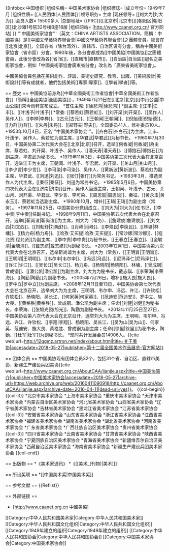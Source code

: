 {{Infobox 中国组织
|组织名稱= 中国美术家协会
|组织標誌=
|成立年份= 1949年7月
|组织性质= [[人民团体|人民团体]]
|领导职务= 主席
|现任领导= [[刘大为|刘大为]]
|会员人数= 15500多人
|总部地址= {{PRC}}[[北京市|北京市]][[朝阳区|朝阳区]]北沙滩1号院32号楼B座18层
|组织网站= [http://www.caanet.org.cn/ 官方网站]
}}
'''中國美術家協會'''（英文：CHINA ARTISTS ASSOCIATION，簡稱：中國美協）是[[中國文學藝術界聯合會|中國文學藝術界聯合會]]之團體會員。總會在[[北京|北京]]，全国各省（除台湾外）、直辖市、自治区设有分會，稱為中國美術家協會（省市區）分會。1990年後，各分會都成為[[中國美協|中國美協]]之團體會員，此後分會改為各[[省|省]]、[[直轄市|直轄市]]、[[自治區|自治區]]冠名之美術家協會，例如「中國美術家協會廣東省分會」改名為「廣東省美術家協會」。

中國美協會員包括在美術創作、評論、美術史研究、教育、出版、[[美術設計|美術設計]]等有成就者，他們包括美術[[專家|專家]]、[[學者|學者]]等。

== 歷史 ==
中國美協前身為[[中華全國美術工作者協會|中華全國美術工作者協會]]（簡稱[[全國美協|全國美協]]），1949年7月21日在[[北京|北京]][[中山公園|中山公園]]來今雨軒宣布成立。
*首任主席: [[徐悲鸿|徐悲鸿]]
*副主席: [[江丰|江丰]]、[[叶浅予|叶浅予]]
*常委: [[蔡若虹|蔡若虹]]、[[刘开渠|刘开渠]]、[[吴作人|吴作人]]、[[李桦|李桦]]、[[古元|古元]]、[[王朝闻|王朝闻]]、[[倪贻德|倪贻德]]、[[力群|力群]]、[[朱丹|朱丹]]、[[郑野夫|野夫]]，全国委员41人，修补委员10人。
*1953年10月4日，正名'''中国美术家协会'''。[[齐白石|齐白石]]为主席，江丰、叶浅予、吴作人、蔡若虹为副主席，[[华君武|华君武]]为秘书长。
*1960年7月30日，中国美协第二次代表大会在[[北京|北京]]召开，选举[[何香凝|何香凝]]為主席，蔡若虹、刘开渠、叶浅予、吴作人、[[潘天寿|潘天寿]]、[[傅抱石|傅抱石]]为副主席，华君武为秘书长。
*1979年11月3日，中国美协第三次代表大会在北京召开，选举江丰为主席，王朝闻、叶浅予、华君武、刘开渠、[[关山月|关山月]]、[[李少言|李少言]]、[[李可染|李可染]]、吴作人、[[黄新波|黄新波]]、蔡若虹为副主席，华君武、[[刘迅|刘迅]]、[[张仃|张仃]]为常务书记。
*1983年3月，推选吴作人为代主席，[[秦征|秦征]]、刘迅为常务书记。
*1985年5月6日，中国美协第四次代表大会在[[济南|济南]]召开，吴作人当选主席，王朝闻、叶浅予、古元、关山月、刘开渠、华君武、李少言、李可染、[[周思聪|周思聪]]、秦征、[[黄永玉|黄永玉]]、蔡若虹当选副主席。
*1990年10月，增补[[王琦|王琦]]为副主席（常务）。
*1997年11月25日，中国美协分党组成立，[[刘大为|刘大为]]任书记，[[李中贵|李中贵]]任副书记。
*1998年9月11日，中国美协第五次代表大会在北京召开，选举[[靳尚谊|靳尚谊]]为主席，刘大为（常务）、[[詹建俊|詹建俊]]、[[刘文西|刘文西]]、[[刘勃舒|刘勃舒]]、[[肖峰|肖峰]]、[[李焕民|李焕民]]、[[林墉|林墉]]、[[杨力舟|杨力舟]]、[[哈孜·艾买提|哈孜·艾买提]]、[[常沙娜|常沙娜]]、[[程允贤|程允贤]]为副主席，[[李中贵|李中贵]]为秘书长，[[王春立|王春立]]、[[金毓清|金毓清]]、[[戴志祺|戴志祺]]为副秘书长。
*2003年12月1日，中国美协第六次代表大会在北京召开，选举靳尚谊为主席，刘大为（常务）、[[王明旨|王明旨]]、[[王明明|王明明]]、[[韦尔申|韦尔申]]、[[冯远|冯远]]、[[尼玛泽仁|尼玛泽仁]]、[[许江|许江]]、[[吴长江|吴长江]]、杨力舟、[[杨晓阳|杨晓阳]]、林墉、[[曾成钢|曾成钢]]、[[潘公凯|潘公凯]]为副主席，刘大为为秘书长，戴志祺、[[李荣海|李荣海]]、[[陶勤|陶勤]]为副秘书长。
*2005年7月26日，增补[[施大畏|施大畏]]、[[罗中立|罗中立]]为副主席。
*2008年12月11日至13日，中国美协会第七次代表大会在北京召开，选举刘大为为主席，王明明、韦尔申、冯远、许江、[[许钦松|许钦松]]、杨晓阳、吴长江、[[何家英|何家英]]、[[范迪安|范迪安]]、罗中立、施大畏、[[黄格胜|黄格胜]]、曾成钢、潘公凯为副主席；任命[[刘健|刘健]]为秘书长，李荣海、[[张旭光|张旭光]]、陶勤为副秘书长。
*2013年11月25日至27日，中国美协会第八次代表大会在北京召开，选举刘大为为主席，王明明、韦尔申、冯远、许江、许钦松、[[李翔|李翔]]、杨晓阳、吴长江、[[吴为山|吴为山]]、何家英、范迪安、施大畏、黄格胜、曾成钢为副主席；任命[[徐里|徐里]]为秘书长，陶勤、[[杜军|杜军]]为副秘书长。
*现时共计发展会员14006人。<ref>{{cite web|url=http://12qgmz.artron.net/index/about.html|title=关于美协|accessdate=2018-05-27|publisher=第十二届全国美术作品展览-官方网站}}</ref>

== 团体会员 ==
中国美协现有团体会员32个，包括31个省、自治区、直辖市美协，新疆生产建设兵团美协<ref>{{cite web|url=http://www.caanet.org.cn/AboutCAA/jianjie.aspx|title=中国美协简介|publisher=中国美术家协会|accessdate=2018-05-27|archive-url=https://web.archive.org/web/20160411090918/http://caanet.org.cn/AboutCAA/jianjie.aspx|archive-date=2016-04-11|dead-url=yes}}</ref>。
{{col-begin}}
{{col-3}}
*北京市美术家协会
*上海市美术家协会
*重庆市美术家协会
*天津市美术家协会
*内蒙古自治区美术家协会
*河北省美术家协会
*山西省美术家协会
*辽宁省美术家协会
*吉林省美术家协会
*黑龙江省美术家协会
*江苏省美术家协会
{{col-3}}
*安徽省美术家协会
*山东省美术家协会
*浙江省美术家协会
*江西省美术家协会
*福建省美术家协会
*湖南省美术家协会
*湖北省美术家协会
*河南省美术家协会
*广东省美术家协会
*广西壮族自治区美术家协会
*贵州省美术家协会
{{col-3}}
*四川省美术家协会
*云南省美术家协会
*甘肃省美术家协会
*陕西省美术家协会
*宁夏回族自治区美术家协会
*青海省美术家协会
*新疆维吾尔自治区美术家协会
*西藏自治区美术家协会
*海南省美术家协会
*新疆生产建设兵团美术家协会
{{col-end}}

== 出版物 ==
*《美术家通讯》
*《[[美术_(刊物)|美术]]》

== 所设奖项 ==
*[[中国美术奖|中国美术奖]]

== 参考文献 ==
{{Reflist}}

== 外部链接 ==
* [http://www.caanet.org.cn 中國美協]

[[Category:中华人民共和国美术家|Category:中华人民共和国美术家]]
[[Category:中华人民共和国文化组织|Category:中华人民共和国文化组织]]
[[Category:1949年建立的组织|Category:1949年建立的组织]]
[[Category:中华人民共和国协会|Category:中华人民共和国协会]]
[[Category:中国美术家协会|Category:中国美术家协会]]